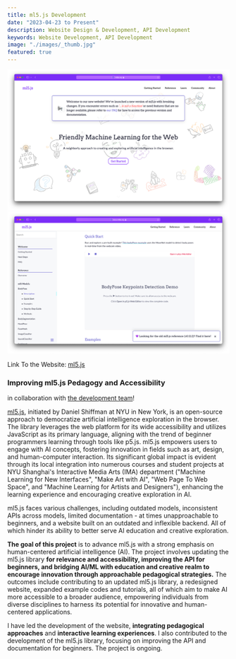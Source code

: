 ```yaml
---
title: ml5.js Development
date: "2023-04-23 to Present"
description: Website Design & Development, API Development
keywords: Website Development, API Development
image: "./images/_thumb.jpg"
featured: true
---
```


![ml5js.org Website](./images/ml5-001.png)
![ml5js.org Website](./images/ml5-002.png)

Link To the Website: [ml5.js](https://ml5js.org/)

### Improving ml5.js Pedagogy and Accessibility

in collaboration with [the development team](https://ml5js.org/about/)!

[ml5.js](https://ml5js.org/), initiated by Daniel Shiffman at NYU in New York, is an open-source approach to democratize artificial intelligence exploration in the browser. The library leverages the web platform for its wide accessibility and utilizes JavaScript as its primary language, aligning with the trend of beginner programmers learning through tools like p5.js. ml5.js empowers users to engage with AI concepts, fostering innovation in fields such as art, design, and human-computer interaction. Its significant global impact is evident through its local integration into numerous courses and student projects at NYU Shanghai's Interactive Media Arts (IMA) department ("Machine Learning for New Interfaces", "Make Art with AI", "Web Page To Web Space", and "Machine Learning for Artists and Designers"), enhancing the learning experience and encouraging creative exploration in AI.

ml5.js faces various challenges, including outdated models, inconsistent APIs across models, limited documentation - at times unapproachable to beginners, and a website built on an outdated and inflexible backend. All of which hinder its ability to better serve AI education and creative exploration.

**The goal of this project** is to advance ml5.js with a strong emphasis on human-centered artificial intelligence (AI). The project involves updating the ml5.js library **for relevance and accessibility, improving the API for beginners, and bridging AI/ML with education and creative realm to encourage innovation through approachable pedagogical strategies.** The outcomes include contributing to an updated ml5.js library, a redesigned website, expanded example codes and tutorials, all of which aim to make AI more accessible to a broader audience, empowering individuals from diverse disciplines to harness its potential for innovative and human-centered applications.

I have led the development of the website, **integrating pedagogical approaches** and **interactive learning experiences**. I also contributed to the development of the ml5.js library, focusing on improving the API and documentation for beginners. The project is ongoing.

